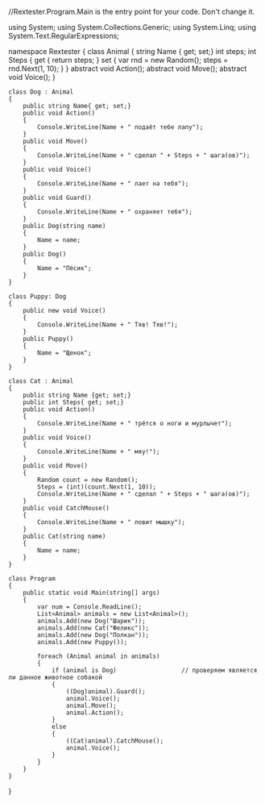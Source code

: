 //Rextester.Program.Main is the entry point for your code. Don't change it.

using System;
using System.Collections.Generic;
using System.Linq;
using System.Text.RegularExpressions;

namespace Rextester
{
    class Animal
    {
        string Name { get; set;}
        int steps;
        int Steps 
        {
			get
	        {
				return steps;
	        }
        	set
	        {
	        	var rnd = new Random();
	        	steps = rnd.Next(1, 10);
	        }
	    }
        abstract void Action();
        abstract void Move();
        abstract void Voice();
    }
    
    class Dog : Animal
    {
        public string Name{ get; set;}
        public void Action()
        {
        	Console.WriteLine(Name + " подаёт тебе лапу");
        }
        public void Move()
        {
            Console.WriteLine(Name + " сделал " + Steps + " шага(ов)");
        }
        public void Voice()
        {
            Console.WriteLine(Name + " лает на тебя");
        }
        public void Guard()
        {
            Console.WriteLine(Name + " охраняет тебя");
        }
        public Dog(string name)
        {
            Name = name;
        }
        public Dog()
        {
            Name = "Пёсик";
        }
    }
        
    class Puppy: Dog
    {
        public new void Voice()
        {
            Console.WriteLine(Name + " Тяв! Тяв!");
        }
        public Puppy()
        {
            Name = "Щенок";
        }
    }
    
    class Cat : Animal
    {
        public string Name {get; set;}
        public int Steps{ get; set;}
        public void Action()
        {
        	Console.WriteLine(Name + " трётся о ноги и мурлычет");
        }
        public void Voice()
        {
            Console.WriteLine(Name + " мяу!");
        }
        public void Move()
        {
            Random count = new Random();
            Steps = (int)(count.Next(1, 10));
            Console.WriteLine(Name + " сделал " + Steps + " шага(ов)");
        }
        public void CatchMouse()
        {
            Console.WriteLine(Name + " ловит мышку");
        }
        public Cat(string name)
        { 
            Name = name;
        }
    }
    
    class Program
    { 
        public static void Main(string[] args)
        {
            var num = Console.ReadLine();
            List<Animal> animals = new List<Animal>();
            animals.Add(new Dog("Шарик"));
            animals.Add(new Cat("Феликс"));
            animals.Add(new Dog("Полкан"));
            animals.Add(new Puppy());
            
            foreach (Animal animal in animals)
            {
                if (animal is Dog) 					// проверяем является ли данное животное собакой
                {
                    ((Dog)animal).Guard();
                    animal.Voice();
                    animal.Move();
                    animal.Action();
                }
                else 
                {
                    ((Cat)animal).CatchMouse();
                    animal.Voice();
                }
            }
        }
    }
}
